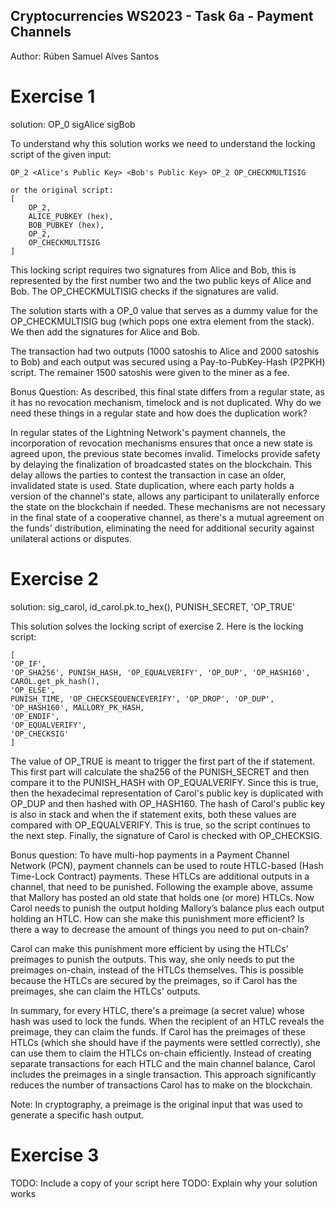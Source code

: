 ## Cryptocurrencies WS2023 - Task 6a - Payment Channels

Author: Rúben Samuel Alves Santos

# Exercise 1

solution: OP_0 sigAlice sigBob

To understand why this solution works we need to understand the locking script of the given input:
    
    OP_2 <Alice's Public Key> <Bob's Public Key> OP_2 OP_CHECKMULTISIG

    or the original script: 
    [   
        OP_2,
        ALICE_PUBKEY (hex),
        BOB_PUBKEY (hex),
        OP_2,
        OP_CHECKMULTISIG
    ]

This locking script requires two signatures from Alice and Bob, this is represented by the first number two and the two public keys of Alice and Bob. The OP_CHECKMULTISIG checks if the signatures are valid.

The solution starts with a OP_0 value that serves as a dummy value for the OP_CHECKMULTISIG bug (which pops one extra element from the stack). We then add the signatures for Alice and Bob.

The transaction had two outputs (1000 satoshis to Alice and 2000 satoshis to Bob) and each output was secured using a Pay-to-PubKey-Hash (P2PKH) script. The remainer 1500 satoshis were given to the miner as a fee.

Bonus Question: As described, this final state differs from a regular state, as it has no revocation mechanism, timelock and is not duplicated. Why do we need these things in a regular state and how does the duplication work?

In regular states of the Lightning Network's payment channels, the incorporation of revocation mechanisms ensures that once a new state is agreed upon, the previous state becomes invalid.
Timelocks provide safety by delaying the finalization of broadcasted states on the blockchain. This delay allows the parties to contest the transaction in case an older, invalidated state is used.
State duplication, where each party holds a version of the channel's state, allows any participant to unilaterally enforce the state on the blockchain if needed.
These mechanisms are not necessary in the final state of a cooperative channel, as there's a mutual agreement on the funds' distribution, eliminating the need for additional security against unilateral actions or disputes.

# Exercise 2

solution: sig_carol, id_carol.pk.to_hex(), PUNISH_SECRET, 'OP_TRUE'

This solution solves the locking script of exercise 2. Here is the locking script:

    [   
    'OP_IF', 
    'OP_SHA256', PUNISH_HASH, 'OP_EQUALVERIFY', 'OP_DUP', 'OP_HASH160', CAROL.get_pk_hash(), 
    'OP_ELSE', 
    PUNISH_TIME, 'OP_CHECKSEQUENCEVERIFY', 'OP_DROP', 'OP_DUP', 'OP_HASH160', MALLORY_PK_HASH,
    'OP_ENDIF',
    'OP_EQUALVERIFY',
    'OP_CHECKSIG'
    ]

The value of OP_TRUE is meant to trigger the first part of the if statement. This first part will calculate the sha256 of the PUNISH_SECRET and then compare it to the PUNISH_HASH with OP_EQUALVERIFY. Since this is true, then the hexadecimal representation of Carol's public key is duplicated with OP_DUP and then hashed with OP_HASH160. The hash of Carol's public key is also in stack and when the if statement exits, both these values are compared with OP_EQUALVERIFY. This is true, so the script continues to the next step. Finally, the signature of Carol is checked with OP_CHECKSIG.

Bonus question: To have multi-hop payments in a Payment Channel Network (PCN), payment channels can be used to route HTLC-based (Hash Time-Lock Contract) payments. These HTLCs are additional outputs in a channel, that need to be punished. Following the example above, assume that Mallory has posted an old state that holds one (or more) HTLCs. Now Carol needs to punish the output holding Mallory’s balance plus each output holding an HTLC. How can she make this punishment more efficient? Is there a way to decrease the amount of things you need to put on-chain?

Carol can make this punishment more efficient by using the HTLCs' preimages to punish the outputs. This way, she only needs to put the preimages on-chain, instead of the HTLCs themselves. This is possible because the HTLCs are secured by the preimages, so if Carol has the preimages, she can claim the HTLCs' outputs.

In summary, for every HTLC, there's a preimage (a secret value) whose hash was used to lock the funds. When the recipient of an HTLC reveals the preimage, they can claim the funds. If Carol has the preimages of these HTLCs (which she should have if the payments were settled correctly), she can use them to claim the HTLCs on-chain efficiently. Instead of creating separate transactions for each HTLC and the main channel balance, Carol includes the preimages in a single transaction. This approach significantly reduces the number of transactions Carol has to make on the blockchain.

Note: In cryptography, a preimage is the original input that was used to generate a specific hash output.

# Exercise 3
TODO: Include a copy of your script here
TODO: Explain why your solution works

